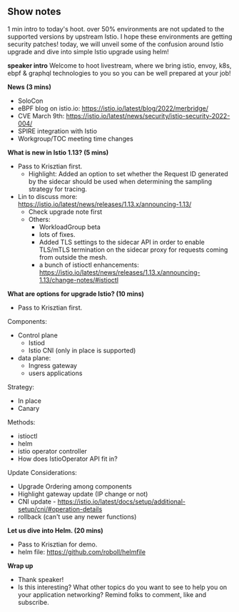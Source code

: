 ## Show notes ##
1 min intro to today's hoot.
over 50% environments are not updated to the supported versions by upstream Istio. I hope these environments are getting security patches! today, we will unveil some of the confusion around Istio upgrade and dive into simple Istio upgrade using helm!

**speaker intro**
Welcome to hoot livestream, where we bring istio, envoy, k8s, ebpf & graphql technologies to you so you can be well prepared at your job!

**News (3 mins)**

- SoloCon
- eBPF blog on istio.io: https://istio.io/latest/blog/2022/merbridge/
- CVE March 9th: https://istio.io/latest/news/security/istio-security-2022-004/
- SPIRE integration with Istio
- Workgroup/TOC meeting time changes

**What is new in Istio 1.13? (5 mins)**
- Pass to Krisztian first.
    - Highlight: Added an option to set whether the Request ID generated by the sidecar should be used when determining the sampling strategy for tracing.
- Lin to discuss more: https://istio.io/latest/news/releases/1.13.x/announcing-1.13/
    - Check upgrade note first
    - Others:
        - WorkloadGroup beta
        - lots of fixes. 
        - Added TLS settings to the sidecar API in order to enable TLS/mTLS termination on the sidecar proxy for requests coming from outside the mesh. 
        - a bunch of istioctl enhancements: https://istio.io/latest/news/releases/1.13.x/announcing-1.13/change-notes/#istioctl

**What are options for upgrade Istio? (10 mins)**
- Pass to Krisztian first.

Components:
- Control plane
    - Istiod
    - Istio CNI (only in place is supported)
- data plane:
    - Ingress gateway
    - users applications

Strategy:
- In place
- Canary

Methods:
- istioctl
- helm
- istio operator controller
- How does IstioOperator API fit in?

Update Considerations:
- Upgrade Ordering among components
- Highlight gateway update (IP change or not)
- CNI update - https://istio.io/latest/docs/setup/additional-setup/cni/#operation-details
- rollback (can't use any newer functions)

**Let us dive into Helm. (20 mins)**
- Pass to Krisztian for demo.
- helm file: https://github.com/roboll/helmfile

**Wrap up**
- Thank speaker!
- Is this interesting? What other topics do you want to see to help you on your application networking? Remind folks to comment, like and subscribe.
